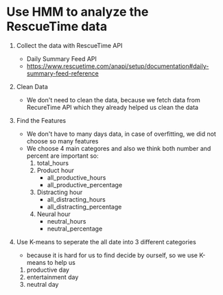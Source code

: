 # Use HMM to analyze the RescueTime data

1. Collect the data with RescueTime API
    - Daily Summary Feed API
    - https://www.rescuetime.com/anapi/setup/documentation#daily-summary-feed-reference

2. Clean Data
    - We don't need to clean the data, because we fetch data from RecureTime API which they already helped us clean the data 

3. Find the Features 
    - We don't have to many days data, in case of overfitting, we did not choose so many features
    - We choose 4 main categores and also we think both number and percent are important so:
        1. total_hours
        2. Product hour
            + all_productive_hours
            + all_productive_percentage
        3. Distracting hour
            + all_distracting_hours
            + all_distracting_percentage
        4. Neural hour
            + neutral_hours
            + neutral_percentage

4. Use K-means to seperate the all date into 3 different categories
    - because it is hard for us to find decide by ourself, so we use K-means to help us
    1. productive day
    2. entertainment day
    3. neutral day 
